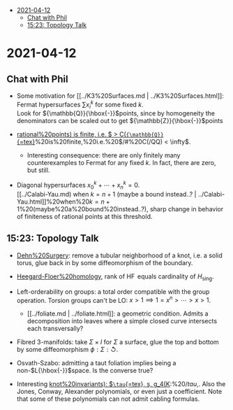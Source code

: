 -   [2021-04-12](#section)
    -   [Chat with Phil](#chat-with-phil)
    -   [15:23: Topology Talk](#topology-talk)














2021-04-12
==========

Chat with Phil
--------------

-   Some motivation for [[../K3%20Surfaces.md | ../K3%20Surfaces.html]]: Fermat hypersurfaces $\sum x_i ^k$ for some fixed $k$.\
    Look for ${\mathbb{Q}}{\hbox{-}}$points, since by homogeneity the denominators can be scaled out to get ${\mathbb{Z}}{\hbox{-}}$points

-   [rational%20points) is finite, i.e. \$ \> C(`{\mathbb{Q}}`{=tex}](rational%20points)%20is%20finite,%20i.e.%20$/#%20C(/QQ) < \infty$.

    -   Interesting consequence: there are only finitely many counterexamples to Fermat for any fixed $k$. In fact, there are zero, but still.

-   Diagonal hypersurfaces $x_0^k + \cdots + x_n^k = 0$.\
    [[../Calabi-Yau.md) when $k=n+1$ (maybe a bound instead..? | ../Calabi-Yau.html]]%20when%20$k=n+1$%20(maybe%20a%20bound%20instead..?), sharp change in behavior of finiteness of rational points at this threshold.

15:23: Topology Talk
--------------------

-   [Dehn%20Surgery](Dehn%20Surgery): remove a tubular neighborhood of a knot, i.e. a solid torus, glue back in by some diffeomorphism of the boundary.

-   [Heegard-Floer%20homology](Heegard-Floer%20homology), rank of $\operatorname{HF}$ equals cardinality of $H_{\mathrm{sing}}$.

-   Left-orderability on groups: a total order compatible with the group operation. Torsion groups can't be LO: $x>1 \implies 1 = x^n > \cdots > x > 1$.

    -   [[../foliate.md | ../foliate.html]]: a geometric condition. Admits a decomposition into leaves where a simple closed curve intersects each transversally?

-   Fibred 3-manifolds: take $\Sigma \times I$ for $\Sigma$ a surface, glue the top and bottom by some diffeomorphism $\phi: \Sigma: {\circlearrowleft}$.

-   Osvath-Szabo: admitting a taut foliation implies being a non-$L{\hbox{-}}$space. Is the converse true?

-   Interesting [knot%20invariants): \$`\tau`{=tex}, s, g_4(K](knot%20invariants):%20$/tau,%20s,%20g_4(K), \sigma$. Also the Jones, Conway, Alexander polynomials, or even just a coefficient. Note that some of these polynomials can not admit cabling formulas.
